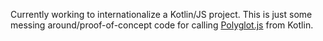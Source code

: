Currently working to internationalize a Kotlin/JS project. This is just some messing around/proof-of-concept code for calling [Polyglot.js](https://airbnb.io/polyglot.js/) from Kotlin.